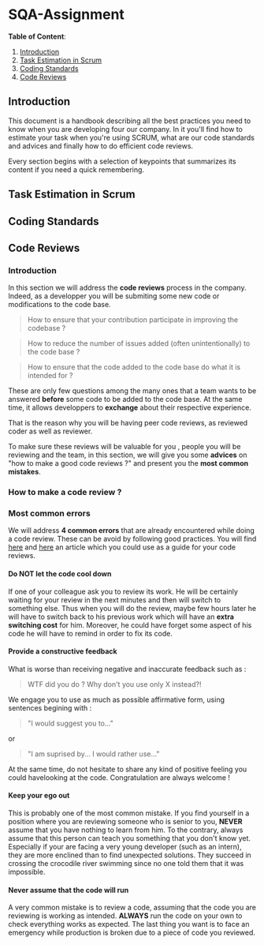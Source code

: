 # SQA-Assignment

**Table of Content**:
1. [Introduction](https://github.com/Harmos274/SQA-Assignment#introduction)
2. [Task Estimation in Scrum](https://github.com/Harmos274/SQA-Assignment#task-estimation-in-scrum)
3. [Coding Standards](https://github.com/Harmos274/SQA-Assignment#coding-standards)
4. [Code Reviews](https://github.com/Harmos274/SQA-Assignment#code-reviews)

## Introduction

This document is a handbook describing all the best practices you need to know when you are developing four our company.
In it you'll find how to estimate your task when you're using SCRUM, what are our code standards and advices and finally how to do efficient code reviews.

Every section begins with a selection of keypoints that summarizes its content if you need a quick remembering.

## Task Estimation in Scrum

## Coding Standards

## Code Reviews

### Introduction

In this section we will address the **code reviews** process in the company. Indeed, as a developper you will be submiting some new code or modifications to the code base.  

> How to ensure that your contribution participate in improving the codebase ?  

> How to reduce the number of issues added (often unintentionally) to the code base ?  

> How to ensure that the code added to the code base do what it is intended for ?

These are only few questions among the many ones that a team wants to be answered **before** some code to be added to the code base. At the same time, it allows developpers to **exchange** about their respective experience.

That is the reason why you will be having peer code reviews, as reviewed coder as well as reviewer.  

To make sure these reviews will be valuable for you , people you will be reviewing and the team, in this section, we will give you some **advices** on "how to make a good code reviews ?" and present you the **most common mistakes**.

### How to make a code review ?

### Most common errors

We will address **4 common errors** that are already encountered while doing a code review. These can be avoid by following good practices. You will find [here](https://www.backhub.co/blog/best-practices-reviewing-pull-requests-github) and [here](https://smartbear.com/learn/code-review/best-practices-for-peer-code-review/) an article which you could use as a guide for your code reviews.

#### Do NOT let the code cool down

If one of your colleague ask you to review its work. He will be certainly waiting for your review in the next minutes and then will switch to something else. Thus when you will do the review, maybe few hours later he will have to switch back to his previous work which will have an **extra switching cost** for him. Moreover, he could have forget some aspect of his code he will have to remind in order to fix its code.

#### Provide a constructive feedback

What is worse than receiving negative and inaccurate feedback such as :

 > WTF did you do ? Why don't you use only X instead?!

We engage you to use as much as possible affirmative form, using sentences begining with :

> "I would suggest you to..."

or

> "I am suprised by... I would rather use..."

At the same time, do not hesitate to share any kind of positive feeling you could havelooking at the code. Congratulation are always welcome !

#### Keep your ego out

This is probably one of the most common mistake. If you find yourself in a position where you are reviewing someone who is senior to you, **NEVER** assume that you have nothing to learn from him. To the contrary, always assume that this person can teach you something that you don't know yet. Especially if your are facing a very young developer (such as an intern), they are more enclined than to find unexpected solutions.
They succeed in crossing the crocodile river swimming since no one told them that it was impossible.

#### Never assume that the code will run

A very common mistake is to review a code, assuming that the code you are reviewing is working as intended. **ALWAYS** run the code on your own to check everything works as expected. The last thing you want is to face an emergency while production is broken due to a piece of code you reviewed.

